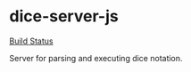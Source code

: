# dice-server-js

[Build Status](https://travis-ci.org/ssoloff/dice-server-js.svg?branch=master)

Server for parsing and executing dice notation.

